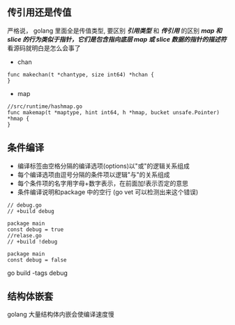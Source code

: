 
## 传引用还是传值
严格说， golang 里面全是传值类型, 要区别 ***引用类型*** 和 ***传引用*** 的区别
***map 和 slice 的行为类似于指针，它们是包含指向底层 map 或 slice 数据的指针的描述符***
看源码就明白是怎么会事了
+ chan  
~~~
func makechan(t *chantype, size int64) *hchan {
}
~~~
* map
~~~ 
//src/runtime/hashmap.go
func makemap(t *maptype, hint int64, h *hmap, bucket unsafe.Pointer) *hmap {
}
~~~



## 条件编译
+ 编译标签由空格分隔的编译选项(options)以"或"的逻辑关系组成
+ 每个编译选项由逗号分隔的条件项以逻辑"与"的关系组成
+ 每个条件项的名字用字母+数字表示，在前面加!表示否定的意思
+ 条件编译说明和package 中的空行 (go vet 可以检测出来这个错误)
~~~golang
// debug.go
// +build debug

package main
const debug = true
//relase.go
// +build !debug

package main
const debug = false
~~~
go build -tags debug

## 结构体嵌套
golang 大量结构体内嵌会使编译速度慢

